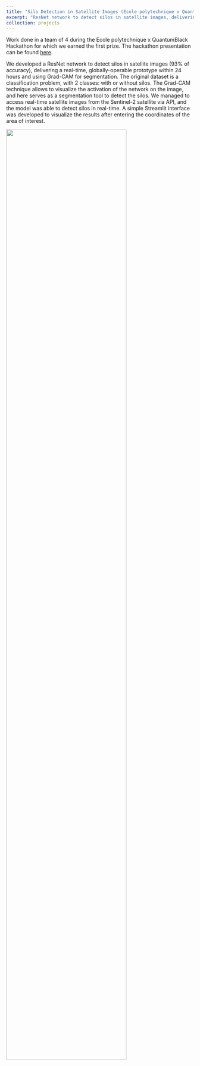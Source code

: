 ```yaml
---
title: "Silo Detection in Satellite Images (Ecole polytechnique x QuantumBlack Hackathon)"
excerpt: "ResNet network to detect silos in satellite images, delivering a real-time, globally-operable prototype within 24 hours and using Grad-CAM for segmentation<br/><img src='/images/heatmap_silo.png' width='80%'>"
collection: projects
---
```

Work done in a team of 4 during the Ecole polytechnique x QuantumBlack Hackathon for which we earned the first prize. The hackathon presentation can be found [here](https://thomasloux.github.io/files/silo-detection.pdf).

We developed a ResNet network to detect silos in satellite images (93% of accuracy), delivering a real-time, globally-operable prototype within 24 hours and using Grad-CAM for segmentation. The original dataset is a classification problem, with 2 classes: with or without silos. The Grad-CAM technique allows to visualize the activation of the network on the image, and here serves as a segmentation tool to detect the silos. We managed to access real-time satellite images from the Sentinel-2 satellite via API, and the model was able to detect silos in real-time. A simple Streamlit interface was developed to visualize the results after entering the coordinates of the area of interest.

<img src='/images/heatmap_silo.png' width='80%'>